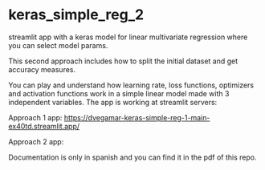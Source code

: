 # keras_simple_reg_2
streamlit app with a keras model for linear multivariate regression where you can select model params.   

This second approach includes how to split the initial dataset and get accuracy measures.  

You can play and understand
how learning rate, loss functions, optimizers and activation functions work in a simple linear model made with 3 independent variables.
The app is working at streamlit servers:  

Approach 1 app: https://dvegamar-keras-simple-reg-1-main-ex40td.streamlit.app/   

Approach 2 app: 

Documentation is only in spanish and you can find it in the pdf of this repo.